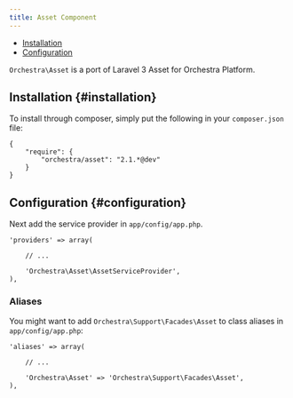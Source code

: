 ```yaml
---
title: Asset Component
---
```


* [Installation](#installation)
* [Configuration](#configuration)

`Orchestra\Asset` is a port of Laravel 3 Asset for Orchestra Platform.

## Installation {#installation}

To install through composer, simply put the following in your `composer.json` file:

	{
		"require": {
			"orchestra/asset": "2.1.*@dev"
		}
	}

## Configuration {#configuration}

Next add the service provider in `app/config/app.php`.

	'providers' => array(

		// ...

		'Orchestra\Asset\AssetServiceProvider',
	),

### Aliases

You might want to add `Orchestra\Support\Facades\Asset` to class aliases in `app/config/app.php`:

	'aliases' => array(

		// ...

		'Orchestra\Asset' => 'Orchestra\Support\Facades\Asset',
	),
